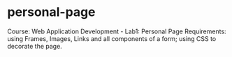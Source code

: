 # personal-page
Course: Web Application Development - Lab1: Personal Page
Requirements: using Frames, Images, Links and all components of a form; using CSS to decorate the page.
